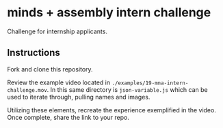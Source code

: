 # minds + assembly intern challenge
Challenge for internship applicants.

## Instructions
Fork and clone this repository.

Review the example video located in `./examples/19-mna-intern-challenge.mov`. In this same directory is `json-variable.js` which can be used to iterate through, pulling names and images.

Utilizing these elements, recreate the experience exemplified in the video. Once complete, share the link to your repo.
